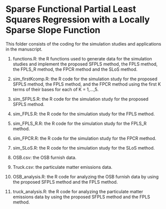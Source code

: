 # Sparse Functional Partial Least Squares Regression with a Locally Sparse Slope Function

This folder consists of the coding for the simulation studies and applications in the manuscript.


1. functions.R: the R functions used to generate data for the simulation studies and implement the proposed SFPLS method, the FPLS method, the FPLS_R method, the FPCR method and the SLoS method.

2. sim_firstKcomp.R: the R code for the simulation study for the proposed SFPLS method, the FPLS method, and the FPCR method using the first K terms of their bases for each of K = 1,…,5. 

3. sim_SFPLS.R: the R code for the simulation study for the proposed SFPLS method.


4. sim_FPLS.R: the R code for the simulation study for the FPLS method.


5. sim_FPLS_R.R: the R code for the simulation study for the FPLS_R method.


6. sim_FPCR.R: the R code for the simulation study for the FPCR method.


7. sim_SLoS.R: the R code for the simulation study for the SLoS method.


8. OSB.csv: the OSB furnish data.


9. Truck.csv: the particulate matter emissions data.


10. OSB_analysis.R: the R code for analyzing the OSB furnish data by using the proposed SFPLS method and the FPLS method. 


11. truck_analysis.R: the R code for analyzing the particulate matter emissions data by using the proposed SFPLS method and the FPLS method. 


